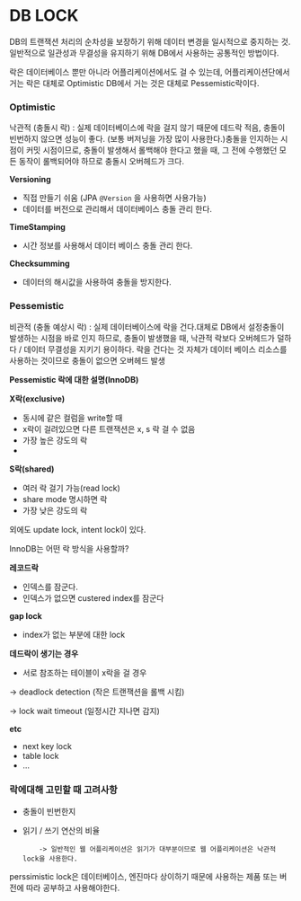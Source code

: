 # DB LOCK

DB의 트랜잭션 처리의 순차성을 보장하기 위해 데이터 변경을 일시적으로 중지하는 것.일반적으로 일관성과 무결성을 유지하기 위해 DB에서 사용하는 공통적인 방법이다.

락은 데이터베이스 뿐만 아니라 어플리케이션에서도 걸 수 있는데, 어플리케이션단에서 거는 락은 대체로 Optimistic DB에서 거는 것은 대체로 Pessemistic락이다.

### Optimistic

낙관적 (충돌시 락) : 실제 데이터베이스에 락을 걸지 않기 때문에 데드락 적음, 충돌이 빈번하지 않으면 성능이 좋다. (보통 버저닝을 가장 많이 사용한다.)충돌을 인지하는 시점이 커밋 시점이므로, 충돌이 발생해서 롤백해야 한다고 했을 때, 그 전에 수행했던 모든 동작이 롤백되어야 하므로 충돌시 오버헤드가 크다.

**Versioning**

- 직접 만들기 쉬움 (JPA `@Version` 을 사용하면 사용가능)
- 데이터를 버전으로 관리해서 데이터베이스 충돌 관리 한다.

**TimeStamping**

- 시간 정보를 사용해서 데이터 베이스 충돌 관리 한다.

**Checksumming**

- 데이터의 해시값을 사용하여 충돌을 방지한다.

### Pessemistic

비관적 (충돌 예상시 락) : 실제 데이터베이스에 락을 건다.대체로 DB에서 설정충돌이 발생하는 시점을 바로 인지 하므로, 충돌이 발생했을 때, 낙관적 락보다 오버헤드가 덜하다 / 데이터 무결성을 지키기 용이하다.
락을 건다는 것 자체가 데이터 베이스 리소스를 사용하는 것이므로 충돌이 없으면 오버헤드 발생

**Pessemistic 락에 대한 설명(InnoDB)**

**X락(exclusive)**

- 동시에 같은 컬럼을 write할 때
- x락이 걸려있으면 다른 트랜잭션은 x, s 락 걸 수 없음
- 가장 높은 강도의 락
- 

**S락(shared)**

- 여러 락 걸기 가능(read lock)
- share mode 명시하면 락
- 가장 낮은 강도의 락

외에도 update lock, intent lock이 있다.

InnoDB는 어떤 락 방식을 사용할까?

**레코드락**

- 인덱스를 잠군다.
- 인덱스가 없으면 custered index를 잠군다

**gap lock**

- index가 없는 부분에 대한 lock

**데드락이 생기는 경우**

- 서로 참조하는 테이블이 x락을 걸 경우

→ deadlock detection (작은 트랜잭션을 롤백 시킴)

→ lock wait timeout (일정시간 지나면 감지)

**etc**

- next key lock
- table lock
- …

### **락에대해 고민할 때 고려사항**

- 충돌이 빈번한지
- 읽기 / 쓰기 연산의 비율
    
    ```
    	-> 일반적인 웹 어플리케이션은 읽기가 대부분이므로 웹 어플리케이션은 낙관적 lock을 사용한다.
    ```
    

perssimistic lock은 데이터베이스, 엔진마다 상이하기 때문에 사용하는 제품 또는 버전에 따라 공부하고 사용해야한다.
